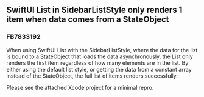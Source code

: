 ## SwiftUI List in SidebarListStyle only renders 1 item when data comes from a StateObject
### FB7833192

When using SwiftUI List with the SidebarListStyle, where the data for the list is bound to a StateObject that loads the data asynchronously, the List only renders the first item regardless of how many elements are in the list. By either using the default list style, or getting the data from a constant array instead of the StateObject, the full list of items renders successfully.

Please see the attached Xcode project for a minimal repro.

